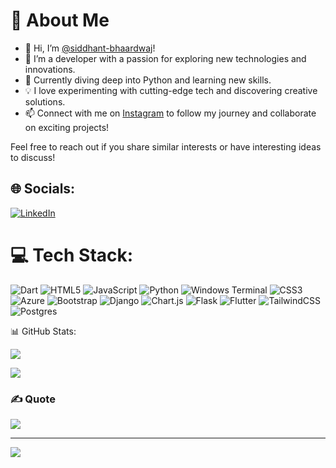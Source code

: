 # 💫 About Me
- 👋 Hi, I’m [@siddhant-bhaardwaj](https://github.com/siddhant-bhaardwaj)!
- 👀 I’m a developer with a passion for exploring new technologies and innovations.
- 🌱 Currently diving deep into Python and learning new skills.
- 💡 I love experimenting with cutting-edge tech and discovering creative solutions.
- 📫 Connect with me on [Instagram](https://www.instagram.com/mr_bhaardwaj) to follow my journey and collaborate on exciting projects!

Feel free to reach out if you share similar interests or have interesting ideas to discuss!




## 🌐 Socials:
[![LinkedIn](https://img.shields.io/badge/LinkedIn-%230077B5.svg?logo=linkedin&logoColor=white)](https://linkedin.com/in/https://in.linkedin.com/in/siddhant-bhardwaj-1035711a9?trk=people-guest_people_search-card&challengeId=AQFxsjmoMLYGxAAAAZHg1OTgQ2zNB_BCxOTilD6r8pnLIBhFOjrJp0ybcnGv1vgzzU56ivVOR6bcJ-MwasQHSznZTgLwbEQypg&submissionId=732b214e-e82c-f417-03af-23ebb5670d13&challengeSource=AgF-DO3zQ8nKywAAAZHg1Rmu99a5H8LgPa713MWomhgvaKLLUvYHgXFsMIeYhQI&challegeType=AgHoMVLdAbcHAAAAAZHg1RmynfPkfb7FhB6uWZijd4ybBwXKVhc-s3M&memberId=AgH3qL003w_7nAAAAZHg1Rm1juhpDUxxxjPIzHRtoP-U_E4&recognizeDevice=AgEFxdi76Jhl-AAAAZHg1Rm4BbSv5WEN1o2o33fX9h4POe209uap) 

# 💻 Tech Stack:
![Dart](https://img.shields.io/badge/dart-%230175C2.svg?style=for-the-badge&logo=dart&logoColor=white) ![HTML5](https://img.shields.io/badge/html5-%23E34F26.svg?style=for-the-badge&logo=html5&logoColor=white) ![JavaScript](https://img.shields.io/badge/javascript-%23323330.svg?style=for-the-badge&logo=javascript&logoColor=%23F7DF1E) ![Python](https://img.shields.io/badge/python-3670A0?style=for-the-badge&logo=python&logoColor=ffdd54) ![Windows Terminal](https://img.shields.io/badge/Windows%20Terminal-%234D4D4D.svg?style=for-the-badge&logo=windows-terminal&logoColor=white) ![CSS3](https://img.shields.io/badge/css3-%231572B6.svg?style=for-the-badge&logo=css3&logoColor=white) ![Azure](https://img.shields.io/badge/azure-%230072C6.svg?style=for-the-badge&logo=microsoftazure&logoColor=white) ![Bootstrap](https://img.shields.io/badge/bootstrap-%238511FA.svg?style=for-the-badge&logo=bootstrap&logoColor=white) ![Django](https://img.shields.io/badge/django-%23092E20.svg?style=for-the-badge&logo=django&logoColor=white) ![Chart.js](https://img.shields.io/badge/chart.js-F5788D.svg?style=for-the-badge&logo=chart.js&logoColor=white) ![Flask](https://img.shields.io/badge/flask-%23000.svg?style=for-the-badge&logo=flask&logoColor=white) ![Flutter](https://img.shields.io/badge/Flutter-%2302569B.svg?style=for-the-badge&logo=Flutter&logoColor=white) ![TailwindCSS](https://img.shields.io/badge/tailwindcss-%2338B2AC.svg?style=for-the-badge&logo=tailwind-css&logoColor=white) ![Postgres](https://img.shields.io/badge/postgres-%23316192.svg?style=for-the-badge&logo=postgresql&logoColor=white)

📊 GitHub Stats:

![](https://github-readme-stats.vercel.app/api?username=siddhant-bhaardwaj&theme=dark&hide_border=false&include_all_commits=true&count_private=true)

![](https://github-readme-streak-stats.herokuapp.com/?user=siddhant-bhaardwaj&theme=dark&hide_border=false)


### ✍️ Quote
![](https://quotes-github-readme.vercel.app/api?type=horizontal&theme=radical)

---
[![](https://visitcount.itsvg.in/api?id=siddhant-bhaardwaj&label=Profile%20Views&icon=0&pretty=false)](https://visitcount.itsvg.in)

<!-- Proudly created with GPRM ( https://gprm.itsvg.in ) -->
<!---
siddhant-bhaardwaj/siddhant-bhaardwaj is a ✨ special ✨ repository because its `README.md` (this file) appears on your GitHub profile.
You can click the Preview link to take a look at your changes.
--->
